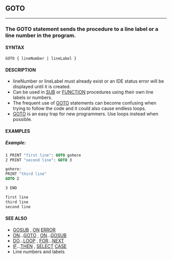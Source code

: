## GOTO
---

### The GOTO statement sends the procedure to a line label or a line number in the program.

#### SYNTAX

`GOTO { lineNumber | lineLabel }`

#### DESCRIPTION
* lineNumber or lineLabel must already exist or an IDE status error will be displayed until it is created.
* Can be used in [SUB](./SUB.md) or [FUNCTION](./FUNCTION.md) procedures using their own line labels or numbers.
* The frequent use of [GOTO](./GOTO.md) statements can become confusing when trying to follow the code and it could also cause endless loops.
* [GOTO](./GOTO.md) is an easy trap for new programmers. Use loops instead when possible.


#### EXAMPLES
##### Example:
```vb
1 PRINT "first line": GOTO gohere
2 PRINT "second line": GOTO 3

gohere:
PRINT "third line"
GOTO 2

3 END
```
  
```vb
first line
third line
second line
```
  


#### SEE ALSO
* [GOSUB](./GOSUB.md) , [ON](./ON.md) [ERROR](./ERROR.md)
* [ON](./ON.md)...[GOTO](./GOTO.md) , [ON](./ON.md)...[GOSUB](./GOSUB.md)
* [DO](./DO.md)...[LOOP](./LOOP.md) , [FOR](./FOR.md)...[NEXT](./NEXT.md)
* [IF](./IF.md)...[THEN](./THEN.md) , [SELECT](./SELECT.md) [CASE](./CASE.md)
* Line numbers and labels
